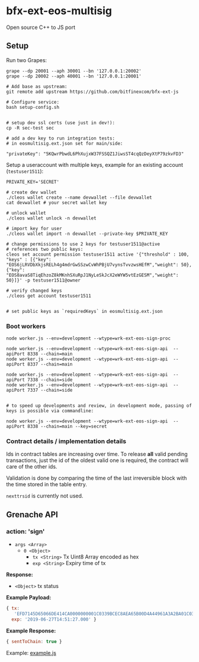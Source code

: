 # bfx-ext-eos-multisig

Open source C++ to JS port

## Setup

Run two Grapes:

```
grape --dp 20001 --aph 30001 --bn '127.0.0.1:20002'
grape --dp 20002 --aph 40001 --bn '127.0.0.1:20001'
```

```
# Add base as upstream:
git remote add upstream https://github.com/bitfinexcom/bfx-ext-js

# Configure service:
bash setup-config.sh


# setup dev ssl certs (use just in dev!):
cp -R sec-test sec

# add a dev key to run integration tests:
# in eosmultisig.ext.json set for main/side:

"privateKey": "5KQwrPbwdL6PhXujxW37FSSQZ1JiwsST4cqQzDeyXtP79zkvFD3"
```

Setup a useraccount with multiple keys, example for an existing account
(`testuser1511`):

```
PRIVATE_KEY='SECRET'

# create dev wallet
./cleos wallet create --name devwallet --file devwallet
cat devwallet # your secret wallet key

# unlock wallet
./cleos wallet unlock -n devwallet

# import key for user
./cleos wallet import -n devwallet --private-key $PRIVATE_KEY

# change permissions to use 2 keys for testuser1511@active
# references two public keys:
cleos set account permission testuser1511 active '{"threshold" : 100, "keys" : [{"key": "EOS6jLRVDbXkjsRELh4g4mdrGwSSzwCvWhPBjU7vynsTvvzwsHEfM","weight": 50}, {"key": "EOS8avaS8TiqEhzoZ8kMKnhSXuRpJ1NyLeSkJcX2eWYW5vtEzGESM","weight": 50}]}' -p testuser1511@owner

# verify changed keys
./cleos get account testuser1511


# set public keys as `requiredKeys` in eosmultisig.ext.json

```

### Boot workers

```
node worker.js --env=development --wtype=wrk-ext-eos-sign-proc

node worker.js --env=development --wtype=wrk-ext-eos-sign-api  --apiPort 8338 --chain=main
node worker.js --env=development --wtype=wrk-ext-eos-sign-api  --apiPort 8337 --chain=main

node worker.js --env=development --wtype=wrk-ext-eos-sign-api  --apiPort 7338 --chain=side
node worker.js --env=development --wtype=wrk-ext-eos-sign-api  --apiPort 7337 --chain=side


# to speed up developments and review, in development mode, passing of keys is possible via commandline:

node worker.js --env=development --wtype=wrk-ext-eos-sign-api  --apiPort 8338 --chain=main --key=secret
```

### Contract details / implementation details

Ids in contract tables are increasing over time. To release **all** valid pending transactions, just the
id of the oldest valid one is required, the contract will care of the other ids.

Validation is done by comparing the time of the last irreversible block with the time stored in the table entry.

`nexttrsid` is currently not used.


## Grenache API

### action: 'sign'

  - `args <Array>`
    - `0 <Object>`
      - `tx <String>` Tx Uint8 Array encoded as hex
      - `exp <String>` Expiry time of tx


**Response:**

  - `<Object>` tx status

**Example Payload:**

```js
{ tx:
   'EFD7145D65066DE414CA0000000001C0339BCEC8AEA65B00D4A44961A3A2BA01C0339BCEC8AEA65B00000000A8ED3232080C0000000000000000',
  exp: '2019-06-27T14:51:27.000' }
```

**Example Response:**

```js
{ sentToChain: true }
```

Example: [example.js](example.js)
